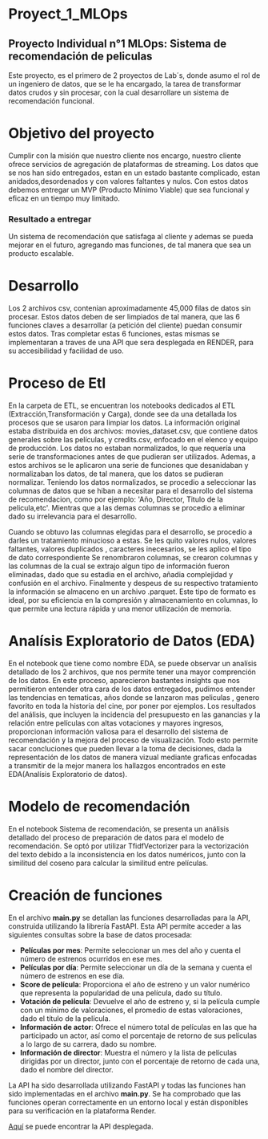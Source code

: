 # Proyect_1_MLOps
## Proyecto Individual n°1 MLOps: Sistema de recomendación de peliculas

Este proyecto, es el primero de 2 proyectos de Lab´s, donde asumo el rol de un ingeniero de datos, que se le ha encargado, la tarea de transformar datos crudos y sin procesar, con la cual desarrollare un sistema de recomendación funcional.

# Objetivo del proyecto
Cumplir con la misión que nuestro cliente nos encargo, nuestro cliente  ofrece servicios de agregación de plataformas de streaming. Los datos que se nos han sido entregados, estan en un estado bastante complicado, estan anidados,desordenados y con
valores faltantes y nulos. Con estos datos debemos entregar un MVP (Producto Mínimo Viable) que sea funcional y eficaz en un tiempo muy limitado.

### Resultado a entregar 
Un sistema de recomendación que satisfaga al cliente y ademas se pueda mejorar en el futuro, agregando mas funciones, de tal manera que sea un producto escalable.

# Desarrollo 
Los 2 archivos csv, contenian aproximadamente 45,000 filas de datos sin procesar. Estos datos deben de ser limpiados de tal manera, que las 6 funciones claves a desarrollar (a petición del cliente) puedan consumir estos datos. 
Tras completar estas 6 funciones, estas mismas se implementaran a traves de una API que sera desplegada en RENDER, para su accesibilidad y facilidad de uso.

# Proceso de Etl
En la carpeta de ETL, se encuentran los notebooks dedicados al ETL (Extracción,Transformación y Carga), donde see da una detallada los procesos que se usaron para limpiar los datos.
La información original estaba distribuida en dos archivos: movies_dataset.csv, que contiene datos generales sobre las películas, y credits.csv, enfocado en el elenco y equipo de producción.
Los datos no estaban normalizados, lo que requería una serie de transformaciones antes de que pudieran ser utilizados. 
Ademas, a estos archivos se le aplicaron una serie de funciones que desanidaban y normalizaban los datos, de tal manera, que los datos se pudieran normalizar.
Teniendo los datos normalizados, se procedio a seleccionar las columnas de datos que se hiban a necesitar para el desarrollo del sistema de recomendacion, como por ejemplo: 'Año, Director, Titulo de la pelicula,etc'.
Mientras que a las demas columnas se procedio a eliminar dado su irrelevancia para el desarrollo. 

Cuando se obtuvo las columnas elegidas para el desarrollo, se procedio a darles un tratamiento minucioso a estas. Se les quito valores nulos, valores faltantes, valores duplicados , caracteres inecesarios, se les aplico el tipo de dato correspondiente
Se renombraron columnas, se crearon columnas y las columnas de la cual se extrajo algun tipo de información fueron eliminadas, dado que su estadia en el archivo, añadia complejidad y confusión en el archivo. Finalmente y despeus de su respectivo tratamiento
la información se almaceno en un archivo .parquet. Este tipo de formato es ideal, por su eficiencia en la compresión y almacenamiento en columnas, lo que permite una lectura rápida y una menor utilización de memoria.

# Analísis Exploratorio de Datos (EDA)
En el notebook que tiene como nombre EDA, se puede observar un analísis detallado de los 2 archivos, que nos permite tener una mayor comprención de los datos. En este proceso, aparecieron bastantes  insights que nos permitieron entender otra cara
de los datos entregados, pudimos entender las tendencias en tematicas, años donde se lanzaron mas peliculas , genero favorito en toda la historia del cine, por poner por ejemplos. 
Los resultados del análisis, que incluyen la incidencia del presupuesto en las ganancias y la relación entre películas con altas votaciones y mayores ingresos, proporcionan información valiosa para el desarrollo del sistema de recomendación y la mejora del 
proceso de visualización. Todo esto permite sacar concluciones que pueden llevar a la toma de decisiones, dada la representación de los datos de manera vizual mediante graficas enfocadas a transmitir de la mejor manera los hallazgos encontrados
en este EDA(Analísis Exploratorio de datos).

# Modelo de recomendación
En el notebook Sistema de recomendación,  se presenta un análisis detallado del proceso de preparación de datos para el modelo de recomendación. Se optó por utilizar TfidfVectorizer para la vectorización del texto debido a la inconsistencia en los datos numéricos,
junto con la similitud del coseno para calcular la similitud entre películas.


# Creación de funciones
En el archivo **main.py** se detallan las funciones desarrolladas para la API, construida utilizando la librería FastAPI. Esta API permite acceder a las siguientes consultas sobre la base de datos procesada:

- **Películas por mes**: Permite seleccionar un mes del año y cuenta el número de estrenos ocurridos en ese mes.
- **Películas por día**: Permite seleccionar un día de la semana y cuenta el número de estrenos en ese día.
- **Score de película**: Proporciona el año de estreno y un valor numérico que representa la popularidad de una película, dado su título.
- **Votación de película**: Devuelve el año de estreno y, si la película cumple con un mínimo de valoraciones, el promedio de estas valoraciones, dado el título de la película.
- **Información de actor**: Ofrece el número total de películas en las que ha participado un actor, así como el porcentaje de retorno de sus películas a lo largo de su carrera, dado su nombre.
- **Información de director**: Muestra el número y la lista de películas dirigidas por un director, junto con el porcentaje de retorno de cada una, dado el nombre del director.

La API ha sido desarrollada utilizando FastAPI y todas las funciones han sido implementadas en el archivo **main.py**. Se ha comprobado que las funciones operan correctamente en un entorno local y están disponibles para su verificación en la plataforma Render.


[Aquí]() se puede encontrar la API desplegada.


